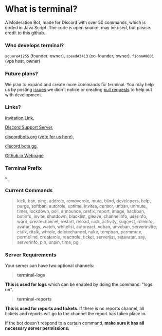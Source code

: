 # What is terminal?
A Moderation Bot, made for Discord with over 50 commands, which is coded in Java Script. The code is open source, may be used, but please credit to this github.

### Who develops terminal?
`square#1255` (founder, owner), `speed#3413` (co-founder, owner), `fionn#0001` (vps host, owner)

### Future plans?
We plan to expand and create more commands for terminal. You may help us by posting [issues](https://github.com/squareGITHUB/terminal/issues) we didn't notice or creating [pull requests](https://github.com/squareGITHUB/terminal/pulls) to help out with development.

### Links?
[Invitation Link](https://discordapp.com/oauth2/authorize?&client_id=521023036812558356&scope=bot&permissions=8), 

[Discord Support Server](https://discord.gg/4yntzpG), 

[discordbots.org](https://discordbots.org/bot/521023036812558356) ([vote for us here](https://discordbots.org/bot/521023036812558356/vote)), 

[discord.bots.gg](https://discord.bots.gg/bots/521023036812558356),

[Github.io Webpage](https://squaregithub.github.io/terminal/)

### Terminal Prefix
`>_`

### Current Commands
>kick, 
ban, 
ping,
addrole, 
removerole, 
mute, 
blind, 
developers,
help,
purge,
softban,
autorole,
uptime,
invites,
censor,
unban,
unmute,
timer,
lockdown,
poll,
announce,
prefix,
report,
image,
hackban,
botinfo,
invite,
shutdown,
blacklist,
gleave,
channelinfo,
userinfo,
warn,
createchannel,
restart,
reload,
nick,
activity,
suggest,
roleinfo,
avatar,
logs,
watch,
whitelist,
autoreact,
vcban,
unvcban,
serverinvite,
ctalk,
dtalk,
whrole,
deletechannel,
nuke,
tempban,
permmute,
permblind,
createrole,
reactrole,
ticket,
serverlist,
setavatar,
say,
serverinfo,
pin,
unpin,
time,
pg

### Server Requirements
Your server can have two optional channels:
> **terminal-logs**

**This is used for logs** which can be enabled by doing the command: "logs on". 

> **terminal-reports**

**This is used for reports and tickets**. If there is no reports channel, all tickets and reports will go to the channel the report has taken place in.

If the bot doesn't respond to a certain command, **make sure it has all necessary server permissions.**
